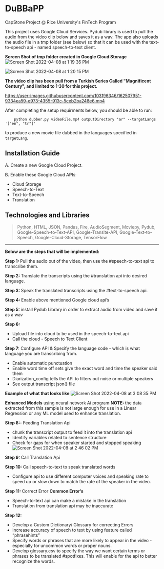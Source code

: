 # DuBBaPP
CapStone Project @ Rice University's FinTech Program

This project uses Google Cloud Services. Pydub library is used to pull the audio from the 
video clip below and saves it as a wav. The app also uploads the audio file in a tmp folder (see below) so that it can be used with the text-to-speech api - named speech-to-text client. 

**Screen Shot of tmp folder created in Google Cloud Storage**
![Screen Shot 2022-04-08 at 1 19 36 PM](https://user-images.githubusercontent.com/103196346/162516521-ef77684e-b8f3-4f27-8ba5-91b57512e13a.png)

![Screen Shot 2022-04-08 at 1 20 15 PM](https://user-images.githubusercontent.com/103196346/162516562-099e3295-6d4b-4e36-8526-583cfc949e26.png)

**The video clip has been pull from a Turkish Series Called "Magnificent Century", and limited to 1:30 for this project.**  

https://user-images.githubusercontent.com/103196346/162507951-9334ea59-e973-4355-913c-5ceb2ba248e6.mp4


After completing the setup requirments below, you should be able to run:

        python dubber.py videoFile.mp4 outputDirectory "ar" --targetLangs '["en", "tr"]'

to produce a new movie file dubbed in the languages specified in `targetLang`. 


## Installation Guide

A. Create a new Google Cloud Project.

B. Enable these Google Cloud APIs:

- Cloud Storage
- Speech-to-Text
- Text-to-Speech
- Translation


## Technologies and Libraries

> Python,
> HTML,
> JSON,
> Pandas,
> Fire,
> AudioSegment,
> Moviepy,
> Pydub,
> Google-Speech-to-Text-API,
> Google-Translte-API,
> Google-Text-to-Speech,
> Google-Cloud-Storage,
> TensorFlow 

---

**Below are the steps that will be implemented:** 

**Step 1:** Pull the audio out of the video, then use the #speech-to-text api to transcribe them.  

**Step 2:** Translate the transcripts using the #translation api into desired language. 

**Step 3:** Speak the translated transcripts using the #text-to-speech api.  

**Step 4:** Enable above mentioned Google cloud api’s  

**Step 5:** install Pydub Library in order to extract audio from video and save it as a wav  

**Step 6:**
- Upload file into cloud to be used in the speech-to-text api  
- Call the cloud - Speech to Text Client 

**Step 7:** Configure API & Specify the language code - which is what language you are transcribing from.  
- Enable automatic punctuation 
- Enable word time off sets give the exact word and time the speaker said them 
- Diarization_config tells the API to filters out noise or multiple speakers  
- See output transcript json() file

**Example of what that looks like**
![Screen Shot 2022-04-08 at 3 08 35 PM](https://user-images.githubusercontent.com/103196346/162519496-d318e9a6-4c55-4e01-99ff-ec404e49b7a5.png)

**Enhanced Models** using neural network Ai program **NOTE:** the data extracted from this sample is not large enough for use in a Linear Regression or any ML model used to enhance translation.  

**Step 8:**- Feeding Translation Api 
- chunk the transcript output to feed it into the translation api 
- Identify variables related to sentence structure  
- Check for gaps for when speaker started and stopped speaking  
![Screen Shot 2022-04-08 at 2 46 02 PM](https://user-images.githubusercontent.com/103196346/162516308-686f355a-45d1-46c9-92dd-0e30adc4af27.png)

**Step 9:** Call Translation Api   


**Step 10:** Call speech-to-text to speak translated words  
- Configure api to use different computer voices and speaking rate to speed up or slow down to match the rate of the speaker in the video.   

**Step 11:** Correct Error 
**Common Error’s** 
- Speech-to-text api can make a mistake in the translation  
- Translation from translation api may be inaccurate  

**Step 12:**
- Develop a Custom Dictionary/ Glossary for correcting Errors  
- Increase accuracy of speech to text by using feature called “phrasehints” 
- Specify words or phrases that are more likely to appear in the video - especially for uncommon words or proper nouns.  
- Develop glossary.csv to specify the way we want certain terms or phrases to be translated #spotfixes. This will enable for the api to better recognize the words.





